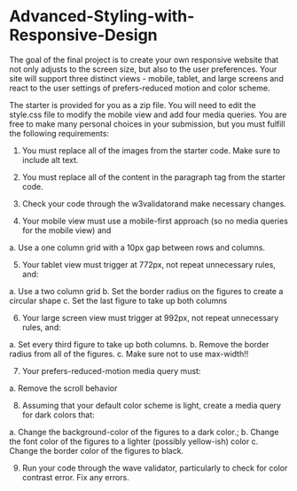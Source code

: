 # Advanced-Styling-with-Responsive-Design

The goal of the final project is to create your own  responsive website that not only adjusts to the screen size, but also to the user preferences. Your site will support  three distinct views - mobile, tablet, and large screens and react to the user settings of prefers-reduced motion and color scheme. 

The starter  is provided for you 
as a zip file.  You will need to edit the style.css file to modify the mobile view and add four media queries. You are free to make many personal choices in your submission, but you must fulfill the following requirements:

1. You must replace all of the images from the starter code. Make sure to include alt text.
 
2. You must replace all of the content in the paragraph tag from the starter code. 

3. Check your code through the w3validatorand make necessary changes.

4. Your mobile view must use a mobile-first approach (so no media queries for the mobile view) and

  a. Use a one column grid with a 10px gap between rows and columns.

5. Your tablet  view must trigger at 772px, not repeat unnecessary rules,  and:

  a. Use  a  two column grid
  b. Set the border radius on the figures to create a circular shape
  c. Set the last figure  to take up both columns

6. Your large screen  view must trigger at 992px, not repeat unnecessary rules,  and:

  a. Set  every third figure  to take up both columns.
  b. Remove the border radius from all of the figures.
  c. Make sure not to use max-width!!

7. Your prefers-reduced-motion media query must:

  a. Remove the scroll behavior

8. Assuming that your default color scheme is light, create a media query for dark colors that: 

  a. Change the background-color of the figures to a dark color.;
  b. Change the font color of the figures  to a lighter (possibly yellow-ish) color
  c. Change the border color of the figures  to black.

9. Run your code through the wave validator, particularly to check for color contrast error.  Fix any errors.


